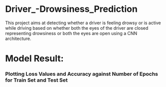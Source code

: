 # Driver_-Drowsiness_Prediction
This project aims at detecting whether a driver is feeling drowsy or is active while driving based on whether both the eyes of the driver are closed representing drowsiness or both the eyes are open using a CNN architecture.

# Model Result:

### Plotting Loss Values and Accuracy against Number of Epochs for Train Set and Test Set

